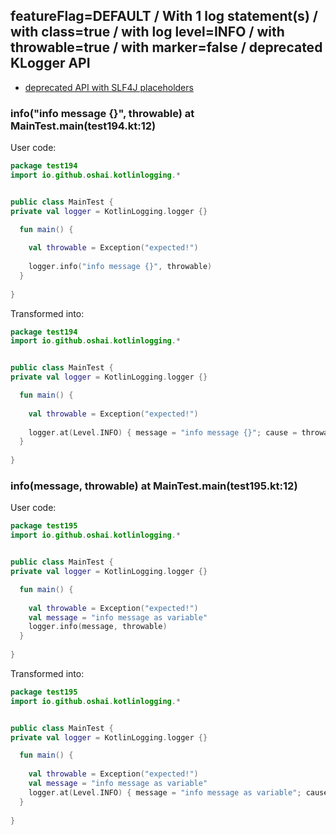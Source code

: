 ## featureFlag=DEFAULT / With 1 log statement(s) / with class=true / with log level=INFO / with throwable=true / with marker=false / deprecated KLogger API

* [deprecated API with SLF4J placeholders](deprecated-slf4j-placeholders.md)

###  info("info message {}", throwable) at MainTest.main(test194.kt:12)

User code:
```kotlin
package test194
import io.github.oshai.kotlinlogging.*


public class MainTest {
private val logger = KotlinLogging.logger {}

  fun main() {
    
    val throwable = Exception("expected!")
    
    logger.info("info message {}", throwable)
  }
  
}


```
  
Transformed into:
```kotlin
package test194
import io.github.oshai.kotlinlogging.*


public class MainTest {
private val logger = KotlinLogging.logger {}

  fun main() {
    
    val throwable = Exception("expected!")
    
    logger.at(Level.INFO) { message = "info message {}"; cause = throwable; internalCompilerData = KLoggingEventBuilder.InternalCompilerData(messageTemplate = ""info message {}"", className = "test194.MainTest", methodName = "main", fileName = "test194.kt", lineNumber = 12)
  }
  
}


```

###  info(message, throwable) at MainTest.main(test195.kt:12)

User code:
```kotlin
package test195
import io.github.oshai.kotlinlogging.*


public class MainTest {
private val logger = KotlinLogging.logger {}

  fun main() {
    
    val throwable = Exception("expected!")
    val message = "info message as variable"
    logger.info(message, throwable)
  }
  
}


```
  
Transformed into:
```kotlin
package test195
import io.github.oshai.kotlinlogging.*


public class MainTest {
private val logger = KotlinLogging.logger {}

  fun main() {
    
    val throwable = Exception("expected!")
    val message = "info message as variable"
    logger.at(Level.INFO) { message = "info message as variable"; cause = throwable; internalCompilerData = KLoggingEventBuilder.InternalCompilerData(messageTemplate = "message", className = "test195.MainTest", methodName = "main", fileName = "test195.kt", lineNumber = 12)
  }
  
}


```
